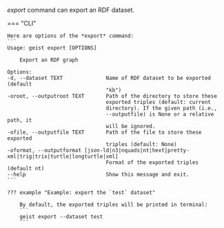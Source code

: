*export* command can export an RDF dataset.

=== "CLI"

    Here are options of the *export* command:
    ```
    Usage: geist export [OPTIONS]

        Export an RDF graph

    Options:
    -d, --dataset TEXT              Name of RDF dataset to be exported (default
                                    "kb")
    -oroot, --outputroot TEXT       Path of the directory to store these
                                    exported triples (default: current
                                    directory). If the given path (i.e.,
                                    --outputfile) is None or a relative path, it
                                    will be ignored.
    -ofile, --outputfile TEXT       Path of the file to store these exported
                                    triples (default: None)
    -oformat, --outputformat [json-ld|n3|nquads|nt|hext|pretty-xml|trig|trix|turtle|longturtle|xml]
                                    Format of the exported triples (default nt)
    --help                          Show this message and exit.
    ```

    ??? example "Example: export the `test` dataset"

        By default, the exported triples will be printed in terminal:
        ```
        geist export --dataset test
        ```
